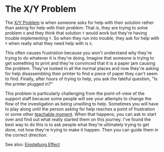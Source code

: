 # The X/Y Problem

The [X/Y Problem][x-y-problem] is when someone asks for help with their *solution* rather than asking for help with their *problem*. That is, they are trying to solve problem `X` and they think that solution `Y` would work but they're having trouble implementing `Y`. So when they run into trouble, they ask for help with `Y` when really what they need help with is `X`.

This often causes frustration because you won't understand why they're trying to do whatever it is they're doing. Imagine that someone is trying to get something to print and they're convinced that it is a paper jam causing the problem. They've looked in all the normal places and now they're asking for help disassembling their printer to find a piece of paper they can't seem to find. Finally, after hours of trying to help, you ask the fateful question, "Is the printer plugged in?"

This problem is particularly challenging from the point-of-view of the support staff because some people will see your attempts to change the flow of the investigation as being unwilling to help. Sometimes you will have to play along until the person asking for help reaches a point of frustration or some other [teachable moment][teachable]. When that happens, you can ask to start over and find out what really started them on this journey. I've found the best way to do this is to ask people what they're ultimately trying to get done, not how they're trying to make it happen. Then you can guide them in the correct direction.

See also: [Einstellung Effect][einstellung]

[einstellung]: https://en.wikipedia.org/wiki/Einstellung_effect
[teachable]: https://en.wikipedia.org/wiki/Teachable_moment
[x-y-problem]: http://meta.stackexchange.com/questions/66377/what-is-the-xy-problem/66378
